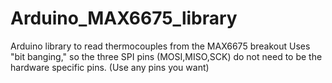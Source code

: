 # Arduino_MAX6675_library
Arduino library to read thermocouples from the MAX6675 breakout
Uses "bit banging," so the three SPI pins (MOSI,MISO,SCK) do not need to be the hardware specific pins. (Use any pins you want)
